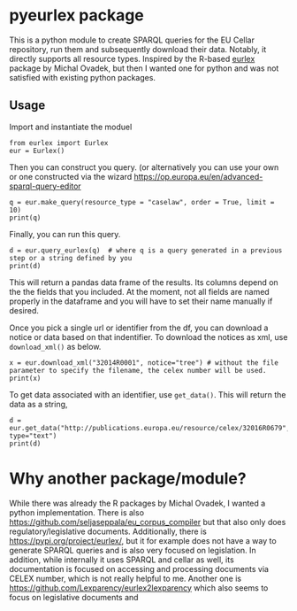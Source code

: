 # pyeurlex package

This is a python module to create SPARQL queries for the EU Cellar repository, run them and subsequently download their data. Notably, it directly supports all resource types. Inspired by the R-based [eurlex](https://github.com/michalovadek/eurlex) package by Michal Ovadek, but then I wanted one for python and was not satisfied with existing python packages.

## Usage

Import and instantiate the moduel

```
from eurlex import Eurlex
eur = Eurlex()
```

Then you can construct you query. (or alternatively you can use your own or one constructed via the wizard https://op.europa.eu/en/advanced-sparql-query-editor

```
q = eur.make_query(resource_type = "caselaw", order = True, limit = 10)
print(q)
```

Finally, you can run this query.

```
d = eur.query_eurlex(q)  # where q is a query generated in a previous step or a string defined by you
print(d)
```
This will return a pandas data frame of the results. Its columns depend on the the fields that you included. At the moment, not all fields are named properly in the dataframe and you will have to set their name manually if desired.

Once you pick a single url or identifier from the df, you can download a notice or data based on that indentifier. To download the notices as xml, use `download_xml()` as below.

```
x = eur.download_xml("32014R0001", notice="tree") # without the file parameter to specify the filename, the celex number will be used.
print(x)
```

To get data associated with an identifier, use `get_data()`. This will return the data as a string,
```
d = eur.get_data("http://publications.europa.eu/resource/celex/32016R0679", type="text")
print(d)
```

# Why another package/module?

While there was already the R packages by Michal Ovadek, I wanted a python implementation.
There is also https://github.com/seljaseppala/eu_corpus_compiler but that also only does regulatory/legislative documents. Additionally, there is https://pypi.org/project/eurlex/, but it for example does not have a way to generate SPARQL queries and is also very focused on legislation. In addition, while internally it uses SPARQL and cellar as well, its documentation is focused on accessing and processing documents via CELEX number, which is not really helpful to me. Another one is https://github.com/Lexparency/eurlex2lexparency which also seems to focus on legislative documents and 
